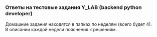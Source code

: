 ### Ответы на тестовые задания Y_LAB (backend python developer)

Домашние задания находятся в папках по неделям (всего будет 4).  
В описании каждой недели пояснения к решениям.
